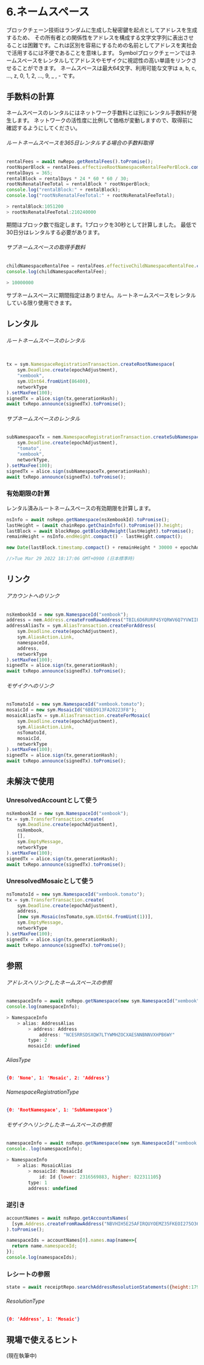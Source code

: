 # 6.ネームスペース

ブロックチェーン技術はランダムに生成した秘密鍵を起点としてアドレスを生成するため、
その所有者との関係性をアドレスを構成する文字文字列に表出させることは困難です。これは区別を容易にするための名前としてアドレスを実社会で活用するには不便であることを意味します。
Symbolブロックチェーンではネームスペースをレンタルしてアドレスやモザイクに視認性の高い単語をリンクさせることができます。
ネームスペースは最大64文字、利用可能な文字は a, b, c, …, z, 0, 1, 2, …, 9, _ , - です。


## 手数料の計算

ネームスペースのレンタルにはネットワーク手数料とは別にレンタル手数料が発生します。
ネットワークの活性度に比例して価格が変動しますので、取得前に確認するようにしてください。

###### ルートネームスペースを365日レンタルする場合の手数料取得

```js
rentalFees = await nwRepo.getRentalFees().toPromise();
rootNsperBlock = rentalFees.effectiveRootNamespaceRentalFeePerBlock.compact();
rentalDays = 365;
rentalBlock = rentalDays * 24 * 60 * 60 / 30;
rootNsRenatalFeeTotal = rentalBlock * rootNsperBlock;
console.log("rentalBlock:" + rentalBlock);
console.log("rootNsRenatalFeeTotal:" + rootNsRenatalFeeTotal);

> rentalBlock:1051200
> rootNsRenatalFeeTotal:210240000
```

期間はブロック数で指定します。1ブロックを30秒として計算しました。
最低で30日分はレンタルする必要があります。

###### サブネームスペースの取得手数料

```js
childNamespaceRentalFee = rentalFees.effectiveChildNamespaceRentalFee.compact()
console.log(childNamespaceRentalFee);

> 10000000
```

サブネームスペースに期間指定はありません。ルートネームスペースをレンタルしている限り使用できます。

## レンタル

###### ルートネームスペースのレンタル
```js

tx = sym.NamespaceRegistrationTransaction.createRootNamespace(
    sym.Deadline.create(epochAdjustment),
    "xembook",
    sym.UInt64.fromUint(86400),
    networkType
).setMaxFee(100);
signedTx = alice.sign(tx,generationHash);
await txRepo.announce(signedTx).toPromise();

```

###### サブネームスペースのレンタル
```js
subNamespaceTx = nem.NamespaceRegistrationTransaction.createSubNamespace(
	sym.Deadline.create(epochAdjustment),
	"tomato",
	"xembook",
	networkType,
).setMaxFee(100);
signedTx = alice.sign(subNamespaceTx,generationHash);
await txRepo.announce(signedTx).toPromise();

```




### 有効期限の計算

レンタル済みルートネームスペースの有効期限を計算します。

```js
nsInfo = await nsRepo.getNamespace(nsXembookId).toPromise();
lastHeight = (await chainRepo.getChainInfo().toPromise()).height;
lastBlock = await blockRepo.getBlockByHeight(lastHeight).toPromise();
remainHeight = nsInfo.endHeight.compact() - lastHeight.compact();

new Date(lastBlock.timestamp.compact() + remainHeight * 30000 + epochAdjustment * 1000)

//>Tue Mar 29 2022 18:17:06 GMT+0900 (日本標準時)
```
## リンク

###### アカウントへのリンク
```js
nsXembookId = new sym.NamespaceId("xembook");
address = nem.Address.createFromRawAddress("TBIL6D6RURP45YQRWV6Q7YVWIIPLQGLZQFHWFEQ");
addressAliasTx = sym.AliasTransaction.createForAddress(
	sym.Deadline.create(epochAdjustment),
	sym.AliasAction.Link,
	namespaceId,
	address,
	networkType
).setMaxFee(100);
signedTx = alice.sign(tx,generationHash);
await txRepo.announce(signedTx).toPromise();

```

###### モザイクへのリンク
```js
nsTomatoId = new sym.NamespaceId("xembook.tomato");
mosaicId = new sym.MosaicId("6BED913FA20223F8");
mosaicAliasTx = sym.AliasTransaction.createForMosaic(
    sym.Deadline.create(epochAdjustment),
    sym.AliasAction.Link,
    nsTomatoId,
    mosaicId,
    networkType
).setMaxFee(100);
signedTx = alice.sign(tx,generationHash);
await txRepo.announce(signedTx).toPromise();

```

## 未解決で使用
### UnresolvedAccountとして使う

```js
nsXembookId = new sym.NamespaceId("xembook");
tx = sym.TransferTransaction.create(
	sym.Deadline.create(epochAdjustment),
	nsXembook, 
	[],
	sym.EmptyMessage,
	networkType
).setMaxFee(100);
signedTx = alice.sign(tx,generationHash);
await txRepo.announce(signedTx).toPromise();
```

### UnresolvedMosaicとして使う

```js
nsTomatoId = new sym.NamespaceId("xembook.tomato");
tx = sym.TransferTransaction.create(
	sym.Deadline.create(epochAdjustment),
	address, 
	[new sym.Mosaic(nsTomato,sym.UInt64.fromUint(1))],
	sym.EmptyMessage,
	networkType
).setMaxFee(100);
signedTx = alice.sign(tx,generationHash);
await txRepo.announce(signedTx).toPromise();
```

## 参照

###### アドレスへリンクしたネームスペースの参照
```js
namespaceInfo = await nsRepo.getNamespace(new sym.NamespaceId("xembook")).toPromise();
console.log(namespaceInfo);

> NamespaceInfo
	> alias: AddressAlias
		> address: Address
			address: "NCESRRSDSXQW7LTYWMHZOCXAESNNBNNVXHPB6WY"
		type: 2
		mosaicId: undefined
```

###### AliasType
```json
{0: 'None', 1: 'Mosaic', 2: 'Address'}
```

###### NamespaceRegistrationType
```json
{0: 'RootNamespace', 1: 'SubNamespace'}
```

###### モザイクへリンクしたネームスペースの参照
```js
namespaceInfo = await nsRepo.getNamespace(new sym.NamespaceId("xembook.tomato")).toPromise();
console..log(namespaceInfo);

> NamespaceInfo 
	> alias: MosaicAlias
		> mosaicId: MosaicId
			id: Id {lower: 2316569883, higher: 822311105}
		type: 1
		address: undefined

```

### 逆引き

```js
accountNames = await nsRepo.getAccountsNames(
  [sym.Address.createFromRawAddress("NBVHIH5E25AFIRQUYOEMZ35FKEOI275O36YMLZI")]
).toPromise();

namespaceIds = accountNames[0].names.map(name=>{
  return name.namespaceId;
});
console.log(namespaceIds);

```

### レシートの参照

```js
state = await receiptRepo.searchAddressResolutionStatements({height:179401}).toPromise();
```

###### ResolutionType
```json
{0: 'Address', 1: 'Mosaic'}
```

## 現場で使えるヒント

(現在執筆中)
